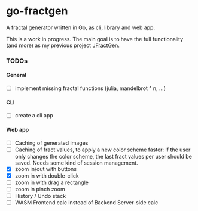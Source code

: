 # go-fractgen

A fractal generator written in Go, as cli, library and web app.

This is a work in progress. The main goal is to have the full functionality (and more) as my previous
project [JFractGen](https://github.com/bylexus/JFractGen).


### TODOs

#### General

- [ ] implement missing fractal functions (julia, mandelbrot ^ n, ...)

#### CLI

- [ ] create a cli app

#### Web app

- [ ] Caching of generated images
- [ ] Caching of fract values, to apply a new color scheme faster:
      If the user only changes the color scheme, the last fract values per user
	  should be saved. Needs some kind of session management.
- [x] zoom in/out with buttons
- [x] zoom in with double-click
- [ ] zoom in with drag a rectangle
- [ ] zoom in pinch zoom
- [ ] History / Undo stack
- [ ] WASM Frontend calc instead of Backend Server-side calc

